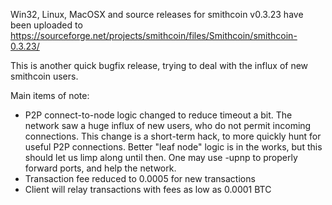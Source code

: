 Win32, Linux, MacOSX and source releases for smithcoin v0.3.23 have been uploaded to
https://sourceforge.net/projects/smithcoin/files/Smithcoin/smithcoin-0.3.23/

This is another quick bugfix release, trying to deal with the influx of new smithcoin users.

Main items of note:

* P2P connect-to-node logic changed to reduce timeout a bit.  The network saw a huge influx of new users, who do not permit incoming connections.  This change is a short-term hack, to more quickly hunt for useful P2P connections.  Better "leaf node" logic is in the works, but this should let us limp along until then.  One may use -upnp to properly forward ports, and help the network.
* Transaction fee reduced to 0.0005 for new transactions
* Client will relay transactions with fees as low as 0.0001 BTC
